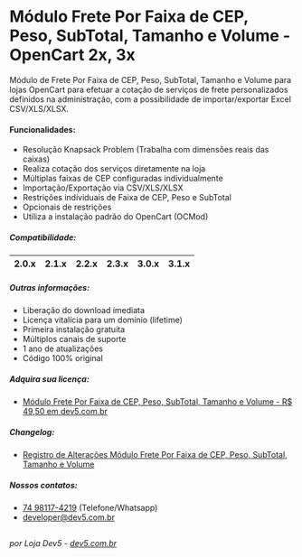 # Módulo Frete Por Faixa de CEP, Peso, SubTotal, Tamanho e Volume - OpenCart 2x, 3x
Módulo de Frete Por Faixa de CEP, Peso, SubTotal, Tamanho e Volume para lojas OpenCart para efetuar a cotação de serviços de frete personalizados definidos na administração, com a possibilidade de importar/exportar Excel CSV/XLS/XLSX.

#### Funcionalidades:
- Resolução Knapsack Problem (Trabalha com dimensões reais das caixas)
- Realiza cotação dos serviços diretamente na loja
- Múltiplas faixas de CEP configuradas individualmente
- Importação/Exportação via CSV/XLS/XLSX
- Restrições individuais de Faixa de CEP, Peso e SubTotal
- Opcionais de restrições
- Utiliza a instalação padrão do OpenCart (OCMod)

##### Compatibilidade:
|2.0.x|2.1.x|2.2.x|2.3.x|3.0.x|3.1.x|
|-|-|-|-|-|-|

##### Outras informações:
- Liberação do download imediata
- Licença vitalícia para um domínio (lifetime)
- Primeira instalação gratuita
- Múltiplos canais de suporte
- 1 ano de atualizações
- Código 100% original

##### Adquira sua licença:
- [Módulo Frete Por Faixa de CEP, Peso, SubTotal, Tamanho e Volume - R$ 49,50 em dev5.com.br](https://dev5.com.br/opencart/fretes/faixa-de-cep-peso-subtotal)

##### Changelog:
- [Registro de Alterações Módulo Frete Por Faixa de CEP, Peso, SubTotal, Tamanho e Volume](https://dev5.com.br/opencart/fretes/faixa-de-cep-peso-subtotal#changelog)

##### Nossos contatos:
- [74 98117-4219](https://api.whatsapp.com/send?phone=5574981174219) (Telefone/Whatsapp)
- [developer@dev5.com.br](mailto:developer@dev5.com.br)
##
###### por Loja Dev5 - [dev5.com.br](https://dev5.com.br)
